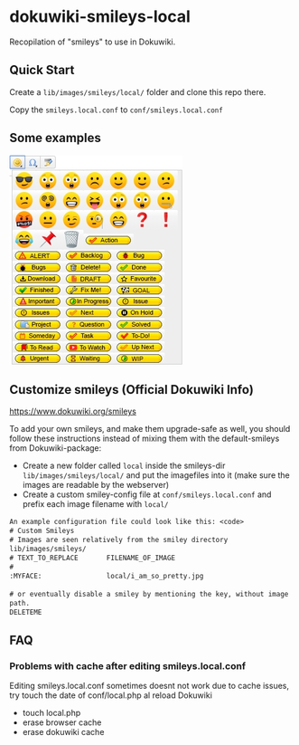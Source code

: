 # dokuwiki-smileys-local

Recopilation of "smileys" to use in Dokuwiki.

## Quick Start

Create a <code>lib/images/smileys/local/</code> folder and clone this repo there.

Copy the <code>smileys.local.conf</code> to <code>conf/smileys.local.conf</code>

## Some examples

![local smileys](https://raw.githubusercontent.com/davidjimenez75/dokuwiki-smileys-local/master/folder.jpg)



## Customize smileys (Official Dokuwiki Info)

https://www.dokuwiki.org/smileys

To add your own smileys, and make them upgrade-safe as well, you should follow these instructions instead of mixing them with the default-smileys from Dokuwiki-package:

  - Create a new folder called <code>local</code> inside the smileys-dir <code>lib/images/smileys/local/</code> and put the imagefiles into it (make sure the images are readable by the webserver)
  - Create a custom smiley-config file at <code>conf/smileys.local.conf</code> and prefix each image filename with <code>local/</code>

```
An example configuration file could look like this: <code>
# Custom Smileys
# Images are seen relatively from the smiley directory lib/images/smileys/
# TEXT_TO_REPLACE       FILENAME_OF_IMAGE
#
:MYFACE:                local/i_am_so_pretty.jpg

# or eventually disable a smiley by mentioning the key, without image path.
DELETEME
```

## FAQ

### Problems with cache after editing smileys.local.conf

Editing smileys.local.conf sometimes doesnt not work due to cache issues, try touch the date of conf/local.php al reload Dokuwiki 

- touch local.php
- erase browser cache
- erase dokuwiki cache